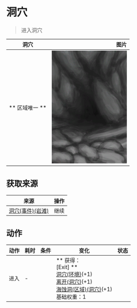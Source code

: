 # 洞穴  
> 进入洞穴  
  
  洞穴  |   图片   
 ----  |  ----:   
 ** 区域唯一 **  |  <img decoding="async" src="Sprite/CaveEntrance.png" href="a.md" style="max-width:300px;max-height:300px;">   
  
## 获取来源  
来源  |  操作  
----  |  ----  
[洞穴(事件)(岩滩)](Event_CaveFound.md)  |  继续  
## 动作  
动作  |  耗时  |  条件  |  变化  |  状态  
----  |  ----  |  ----  |  ----  |  ----  
进入<br>  |  -  |    |  ** 获得： **<br>** [Exit] **<br>  [洞穴(环境)](Env_CaveSea.md)(+1)<br>  [离开(洞穴)](CaveSeaExit.md)(+1)<br>  [海蚀洞(区域)(洞穴)](CaveSea.md)(+1)<br>基础权重：1  |    


<script>document.title="洞穴 - 卡牌生存百科 Card Survival Wiki";</script>